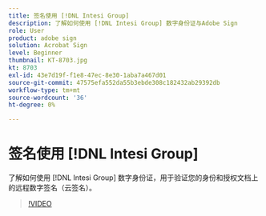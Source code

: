 ```yaml
---
title: 签名使用 [!DNL Intesi Group]
description: 了解如何使用 [!DNL Intesi Group] 数字身份证与Adobe Sign
role: User
product: adobe sign
solution: Acrobat Sign
level: Beginner
thumbnail: KT-8703.jpg
kt: 8703
exl-id: 43e7d19f-f1e8-47ec-8e30-1aba7a467d01
source-git-commit: 47575efa552da55b3ebde308c182432ab29392db
workflow-type: tm+mt
source-wordcount: '36'
ht-degree: 0%

---
```


# 签名使用 [!DNL Intesi Group]

了解如何使用 [!DNL Intesi Group] 数字身份证，用于验证您的身份和授权文档上的远程数字签名（云签名）。

>[!VIDEO](https://video.tv.adobe.com/v/336989?hidetitle=true)
